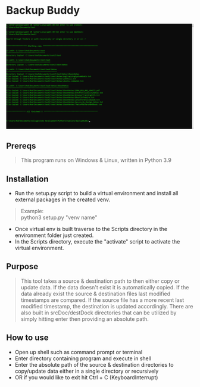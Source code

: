 # Backup Buddy
![alt text](https://github.com/ngimb64/Backup-Buddy/blob/main/BackupBuddy.png?raw=true)

## Prereqs
> This program runs on Windows & Linux, written in Python 3.9

## Installation
- Run the setup.py script to build a virtual environment and install all external packages in the created venv.

> Example:<br>
> python3 setup.py "venv name"

- Once virtual env is built traverse to the Scripts directory in the environment folder just created.
- In the Scripts directory, execute the "activate" script to activate the virtual environment.

## Purpose
> This tool takes a source & destination path to then either copy or update data.
> If the data doesn't exist it is automatically copied.
> If the data already exist the source & destination files last modified timestamps are compared.
> If the source file has a more recent last modified timestamp, the destination is updated accordingly.
> There are also built in srcDoc/destDock directories that can be utilized by simply hitting enter then providing an absolute path.

## How to use
- Open up shell such as command prompt or terminal
- Enter directory containing program and execute in shell
- Enter the absolute path of the source & destination directories to copy/update data either in a single directory or recursively
- OR if you would like to exit hit Ctrl + C (KeyboardInterrupt)